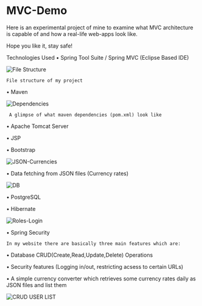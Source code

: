 # MVC-Demo

Here is an experimental project of mine to examine what MVC architecture is capable of and how a real-life web-apps look like. 

Hope you like it, stay safe!

Technologies Used
•	Spring Tool Suite / Spring MVC (Eclipse Based IDE)

 ![File Structure](https://i.imgur.com/PNtQe8V.png)
 
	File structure of my project
•	Maven
 
![Dependencies](https://i.imgur.com/Rb1pqx3.png)

	 A glimpse of what maven dependencies (pom.xml) look like 
   
   
•	Apache Tomcat Server


•	JSP


•	Bootstrap


 ![JSON-Currencies](https://i.imgur.com/ManwwYh.png)
 
 
•	Data fetching from JSON files (Currency rates)


  ![DB](https://i.imgur.com/HlFslxi.png)
  
  
•	PostgreSQL


•	Hibernate


![Roles-Login](https://i.imgur.com/nyIeuXW.png)


•	Spring Security


	In my website there are basically three main features which are:
•	Database CRUD(Create,Read,Update,Delete) Operations


•	Security features (Logging in/out, restricting acsess to certain URLs)


•	A simple currency converter which retrieves some currency rates daily as JSON files and list them 


 ![CRUD USER LIST](https://i.imgur.com/p13IpKb.png)
